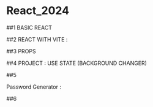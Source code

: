 # React_2024

##1
BASIC REACT

##2
REACT WITH VITE : 

##3
PROPS

##4
PROJECT : USE STATE (BACKGROUND CHANGER)

##5

Password Generator :

##6


